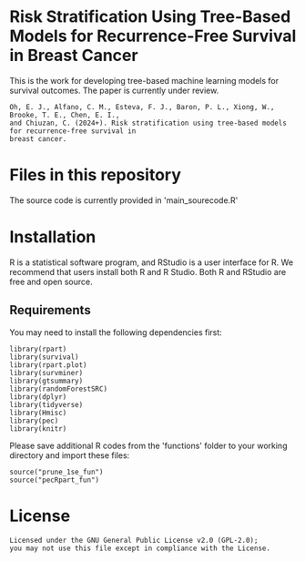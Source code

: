 # Risk Stratification Using Tree-Based Models for Recurrence-Free Survival in Breast Cancer
This is the work for developing tree-based machine learning models for survival outcomes. The paper is currently under review.
```{r}
Oh, E. J., Alfano, C. M., Esteva, F. J., Baron, P. L., Xiong, W., Brooke, T. E., Chen, E. I.,
and Chiuzan, C. (2024+). Risk stratification using tree-based models for recurrence-free survival in
breast cancer.
```

# Files in this repository
The source code is currently provided in 'main_sourecode.R'

# Installation
R is a statistical software program, and RStudio is a user interface for R. We recommend that users install both R and R Studio. Both R and RStudio are free and open source.

## Requirements
You may need to install the following dependencies first:
```{r}
library(rpart)
library(survival)
library(rpart.plot)
library(survminer)
library(gtsummary)
library(randomForestSRC)
library(dplyr)
library(tidyverse)
library(Hmisc)
library(pec)
library(knitr)
```

Please save additional R codes from the 'functions' folder to your working directory and import these files:
```{r}
source("prune_1se_fun")
source("pecRpart_fun")
```

# License
```{r}
Licensed under the GNU General Public License v2.0 (GPL-2.0);
you may not use this file except in compliance with the License.
```
